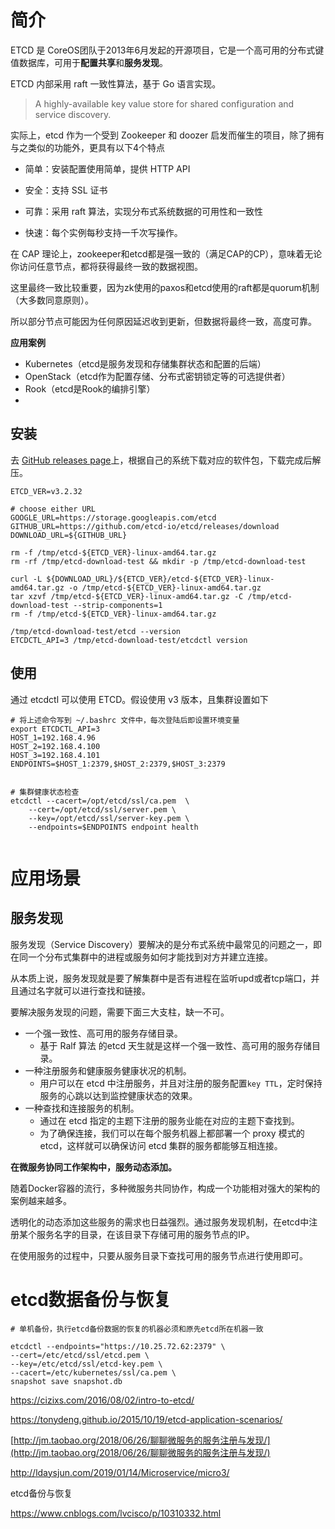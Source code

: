 # 简介



ETCD 是 CoreOS团队于2013年6月发起的开源项目，它是一个高可用的分布式键值数据库，可用于**配置共享**和**服务发现**。

ETCD 内部采用 raft 一致性算法，基于 Go 语言实现。

> A highly-available key value store for shared configuration and service discovery.

实际上，etcd 作为一个受到 Zookeeper 和 doozer 启发而催生的项目，除了拥有与之类似的功能外，更具有以下4个特点



- 简单：安装配置使用简单，提供 HTTP API

- 安全：支持 SSL 证书

- 可靠：采用 raft 算法，实现分布式系统数据的可用性和一致性
- 快速：每个实例每秒支持一千次写操作。



在 CAP 理论上，zookeeper和etcd都是强一致的（满足CAP的CP），意味着无论你访问任意节点，都将获得最终一致的数据视图。

这里最终一致比较重要，因为zk使用的paxos和etcd使用的raft都是quorum机制（大多数同意原则）。

所以部分节点可能因为任何原因延迟收到更新，但数据将最终一致，高度可靠。

**应用案例**

- Kubernetes（etcd是服务发现和存储集群状态和配置的后端）
- OpenStack（etcd作为配置存储、分布式密钥锁定等的可选提供者）
- Rook（etcd是Rook的编排引擎）
- 



## 安装



去 [GitHub releases page](https://github.com/etcd-io/etcd/releases)上，根据自己的系统下载对应的软件包，下载完成后解压。



```shell
ETCD_VER=v3.2.32

# choose either URL
GOOGLE_URL=https://storage.googleapis.com/etcd
GITHUB_URL=https://github.com/etcd-io/etcd/releases/download
DOWNLOAD_URL=${GITHUB_URL}

rm -f /tmp/etcd-${ETCD_VER}-linux-amd64.tar.gz
rm -rf /tmp/etcd-download-test && mkdir -p /tmp/etcd-download-test

curl -L ${DOWNLOAD_URL}/${ETCD_VER}/etcd-${ETCD_VER}-linux-amd64.tar.gz -o /tmp/etcd-${ETCD_VER}-linux-amd64.tar.gz
tar xzvf /tmp/etcd-${ETCD_VER}-linux-amd64.tar.gz -C /tmp/etcd-download-test --strip-components=1
rm -f /tmp/etcd-${ETCD_VER}-linux-amd64.tar.gz

/tmp/etcd-download-test/etcd --version
ETCDCTL_API=3 /tmp/etcd-download-test/etcdctl version
```





## 使用







通过 etcdctl 可以使用 ETCD。假设使用 v3 版本，且集群设置如下

```shell
# 将上述命令写到 ~/.bashrc 文件中，每次登陆后即设置环境变量
export ETCDCTL_API=3
HOST_1=192.168.4.96
HOST_2=192.168.4.100
HOST_3=192.168.4.101
ENDPOINTS=$HOST_1:2379,$HOST_2:2379,$HOST_3:2379


# 集群健康状态检查
etcdctl --cacert=/opt/etcd/ssl/ca.pem  \
	--cert=/opt/etcd/ssl/server.pem \
	--key=/opt/etcd/ssl/server-key.pem \
    --endpoints=$ENDPOINTS endpoint health


```







# 应用场景



## 服务发现

服务发现（Service Discovery）要解决的是分布式系统中最常见的问题之一，即在同一个分布式集群中的进程或服务如何才能找到对方并建立连接。



从本质上说，服务发现就是要了解集群中是否有进程在监听upd或者tcp端口，并且通过名字就可以进行查找和链接。

要解决服务发现的问题，需要下面三大支柱，缺一不可。

- 一个强一致性、高可用的服务存储目录。
  - 基于 Ralf 算法 的etcd 天生就是这样一个强一致性、高可用的服务存储目录。
- 一种注册服务和健康服务健康状况的机制。
  - 用户可以在 etcd 中注册服务，并且对注册的服务配置`key TTL`，定时保持服务的心跳以达到监控健康状态的效果。
- 一种查找和连接服务的机制。
  - 通过在 etcd 指定的主题下注册的服务业能在对应的主题下查找到。
  - 为了确保连接，我们可以在每个服务机器上都部署一个 proxy 模式的 etcd，这样就可以确保访问 etcd 集群的服务都能够互相连接。

 

**在微服务协同工作架构中，服务动态添加。**

随着Docker容器的流行，多种微服务共同协作，构成一个功能相对强大的架构的案例越来越多。

透明化的动态添加这些服务的需求也日益强烈。通过服务发现机制，在etcd中注册某个服务名字的目录，在该目录下存储可用的服务节点的IP。

在使用服务的过程中，只要从服务目录下查找可用的服务节点进行使用即可。













# etcd数据备份与恢复



```shell
# 单机备份，执行etcd备份数据的恢复的机器必须和原先etcd所在机器一致

etcdctl --endpoints="https://10.25.72.62:2379" \
--cert=/etc/etcd/ssl/etcd.pem \
--key=/etc/etcd/ssl/etcd-key.pem \
--cacert=/etc/kubernetes/ssl/ca.pem \
snapshot save snapshot.db
```







https://cizixs.com/2016/08/02/intro-to-etcd/

https://tonydeng.github.io/2015/10/19/etcd-application-scenarios/

[http://jm.taobao.org/2018/06/26/聊聊微服务的服务注册与发现/](http://jm.taobao.org/2018/06/26/聊聊微服务的服务注册与发现/)



http://ldaysjun.com/2019/01/14/Microservice/micro3/



etcd备份与恢复

https://www.cnblogs.com/lvcisco/p/10310332.html